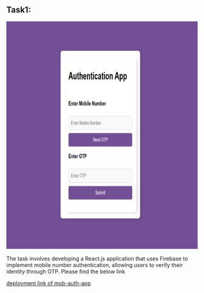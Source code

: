 <h2>Task1:</h2>
<img src="image.png" alt="UI" height="600" widht="800">
<p>The task involves developing a React.js application that uses Firebase to implement mobile number authentication, allowing users to verify their identity through OTP. Please find the below link</p>
<a href="https://mern-projects-kglb.vercel.app/">deployment link of mob-auth-app</a>

